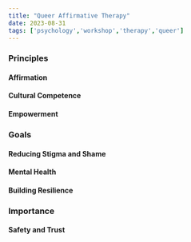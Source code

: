 ```yaml
---
title: "Queer Affirmative Therapy"
date: 2023-08-31
tags: ['psychology','workshop','therapy','queer']
---
```


### Principles
#### Affirmation
#### Cultural Competence
#### Empowerment 

### Goals
#### Reducing Stigma and Shame
#### Mental Health
#### Building Resilience

### Importance
#### Safety and Trust
